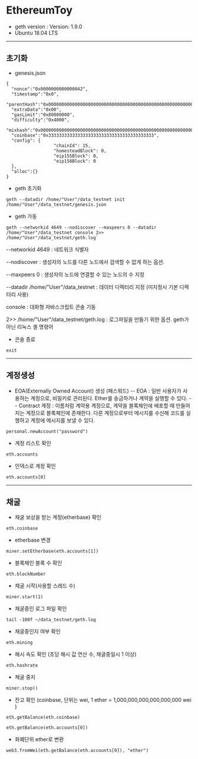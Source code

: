 # EthereumToy

- geth version : Version: 1.9.0
- Ubuntu 18.04 LTS

---

## 초기화

- genesis.json
<pre><code>{
  "nonce":"0x0000000000000042",
  "timestamp":"0x0",
  "parentHash":"0x0000000000000000000000000000000000000000000000000000000000000000",
  "extraData":"0x00",
  "gasLimit":"0x80000000",
  "difficulty":"0x4000",
  "mixhash":"0x0000000000000000000000000000000000000000000000000000000000000000",
  "coinbase":"0x3333333333333333333333333333333333333333",
  "config": {
                  "chainId": 15,
                  "homesteadBlock": 0,
                  "eip155Block": 0,
                  "eip158Block": 0
  },
  "alloc":{}
}
</code></pre>


- geth 초기화
<pre><code>geth --datadir /home/"User"/data_testnet init /home/"User"/data_testnet/genesis.json
</code></pre>


- geth 가동
<pre><code>geth --networkid 4649 --nodiscover --maxpeers 0 --datadir /home/"User"/data_testnet console 2>> /home/"User"/data_testnet/geth.log`
</code></pre>

--networkid 4649 : 네트워크 식별자

--nodiscover : 생성자의 노드를 다른 노드에서 검색할 수 없게 하는 옵션.

--maxpeers 0 : 생성자의 노드에 연결할 수 있는 노드의 수 지정

--datadir /home/"User"/data_testnet : 데이터 디렉터리 지정 (미지정시 기본 디렉터리 사용)

console : 대화형 자바스크립트 콘솔 기동

2>> /home/"User"/data_testnet/geth.log : 로그파일을 만들기 위한 옵션. geth가 아닌 리눅스 셸 명령어

- 콘솔 종료
<pre><code>exit</code></pre>

---

## 계정생성

- EOA(Externally Owned Account) 생성 (패스워드)
-- EOA : 일반 사용자가 사용하는 계정으로, 비밀키로 관리된다. Ether를 송금하거나 계약을 실행할 수 있다.
-- Contract 계정 : 이름처럼 계약용 계정으로, 계약을 블록체인에 배포할 때 만들어지는 계정으로 블록체인에 존재한다. 다른 계정으로부터 메시지를 수신해 코드를 실행하고 계정에 메시지를 보낼 수 있다.
<pre><code>personal.newAccount("password")</code></pre>

- 계정 리스트 확인
<pre><code>eth.accounts</code></pre>


- 인덱스로 계정 확인
<pre><code>eth.accounts[0]</code></pre>

---

## 채굴

- 채굴 보상을 받는 계정(etherbase) 확인
<pre><code>eth.coinbase</code></pre>


- etherbase 변경
<pre><code>miner.setEtherbase(eth.accounts[1])</code></pre>


- 블록체인 블록 수 확인
<pre><code>eth.blockNumber</code></pre>


- 채굴 시작(사용할 스레드 수)
<pre><code>miner.start(1)</code></pre>


- 채굴중인 로그 파일 확인
<pre><code>tail -100f ~/data_testnet/geth.log</code></pre>


- 채굴중인지 여부 확인
<pre><code>eth.mining</code></pre>


- 해시 속도 확인 (초당 해시 값 연산 수, 채굴중일시 1 이상)
<pre><code>eth.hashrate</code></pre>


- 채굴 중지
<pre><code>miner.stop()</code></pre>


- 잔고 확인 (coinbase, 단위는 wei,  1 ether = 1,000,000,000,000,000,000 wei )
<pre><code>eth.getBalance(eth.coinbase)</pre></code>
<pre><code>eth.getBalance(eth.accounts[0])</pre></code>


- 화폐단위 ether로 변환
<pre><code>web3.fromWei(eth.getBalance(eth.accounts[0]), "ether")</code></pre>
